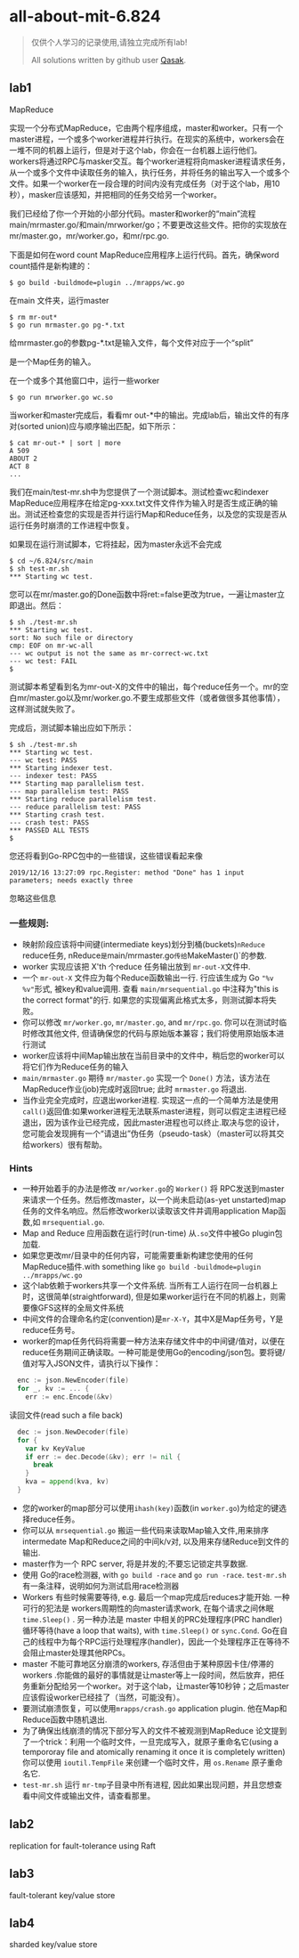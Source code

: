 # all-about-mit-6.824

> 仅供个人学习的记录使用,请独立完成所有lab!
>
> All solutions written by github user [Qasak](https://qasak.github.io/).    

## lab1

MapReduce

实现一个分布式MapReduce，它由两个程序组成，master和worker。只有一个master进程，一个或多个worker进程并行执行。在现实的系统中，workers会在一堆不同的机器上运行，但是对于这个lab，你会在一台机器上运行他们。workers将通过RPC与masker交互。每个worker进程将向masker进程请求任务，从一个或多个文件中读取任务的输入，执行任务，并将任务的输出写入一个或多个文件。如果一个worker在一段合理的时间内没有完成任务（对于这个lab，用10秒），masker应该感知，并把相同的任务交给另一个worker。



我们已经给了你一个开始的小部分代码。master和worker的“main”流程 main/mrmaster.go/和main/mrworker/go；不要更改这些文件。把你的实现放在mr/master.go，mr/worker.go，和mr/rpc.go.

下面是如何在word count MapReduce应用程序上运行代码。首先，确保word count插件是新构建的：

```shell
$ go build -buildmode=plugin ../mrapps/wc.go
```

在main 文件夹，运行master

```shell
$ rm mr-out*
$ go run mrmaster.go pg-*.txt
```

给mrmaster.go的参数pg-*.txt是输入文件，每个文件对应于一个“split”

是一个Map任务的输入。

在一个或多个其他窗口中，运行一些worker

```shell
$ go run mrworker.go wc.so
```

当worker和master完成后，看看mr out-*中的输出。完成lab后，输出文件的有序对(sorted union)应与顺序输出匹配，如下所示：

```shell
$ cat mr-out-* | sort | more
A 509
ABOUT 2
ACT 8
...
```

我们在main/test-mr.sh中为您提供了一个测试脚本。测试检查wc和indexer MapReduce应用程序在给定pg-xxx.txt文件文件作为输入时是否生成正确的输出。测试还检查您的实现是否并行运行Map和Reduce任务，以及您的实现是否从运行任务时崩溃的工作进程中恢复。

如果现在运行测试脚本，它将挂起，因为master永远不会完成

```shell
$ cd ~/6.824/src/main
$ sh test-mr.sh
*** Starting wc test.
```

您可以在mr/master.go的Done函数中将ret:=false更改为true，一遍让master立即退出。然后：

```shell
$ sh ./test-mr.sh
*** Starting wc test.
sort: No such file or directory
cmp: EOF on mr-wc-all
--- wc output is not the same as mr-correct-wc.txt
--- wc test: FAIL
$
```

测试脚本希望看到名为mr-out-X的文件中的输出，每个reduce任务一个。mr的空白mr/master.go以及mr/worker.go.不要生成那些文件（或者做很多其他事情），这样测试就失败了。

完成后，测试脚本输出应如下所示：

```shell
$ sh ./test-mr.sh
*** Starting wc test.
--- wc test: PASS
*** Starting indexer test.
--- indexer test: PASS
*** Starting map parallelism test.
--- map parallelism test: PASS
*** Starting reduce parallelism test.
--- reduce parallelism test: PASS
*** Starting crash test.
--- crash test: PASS
*** PASSED ALL TESTS
$
```

您还将看到Go-RPC包中的一些错误，这些错误看起来像

```shell
2019/12/16 13:27:09 rpc.Register: method "Done" has 1 input parameters; needs exactly three
```

忽略这些信息

### 一些规则:

- 映射阶段应该将中间键(intermediate keys)划分到桶(buckets)`nReduce` reduce任务, nReduce` 是 `main/mrmaster.go` 传给 `MakeMaster()`的参数.
- worker 实现应该把 X'th 个reduce 任务输出放到  `mr-out-X`文件中.
- 一个 `mr-out-X` 文件应为每个Reduce函数输出一行. 行应该生成为 Go `"%v %v"`形式, 被key和value调用. 查看 `main/mrsequential.go` 中注释为"this is the correct format"的行. 如果您的实现偏离此格式太多，则测试脚本将失败。
- 你可以修改 `mr/worker.go`, `mr/master.go`, and `mr/rpc.go`. 你可以在测试时临时修改其他文件, 但请确保您的代码与原始版本兼容；我们将使用原始版本进行测试
- worker应该将中间Map输出放在当前目录中的文件中，稍后您的worker可以将它们作为Reduce任务的输入
- `main/mrmaster.go` 期待 `mr/master.go` 实现一个 `Done()` 方法，该方法在MapReduce作业(job)完成时返回true; 此时 `mrmaster.go` 将退出.
- 当作业完全完成时，应退出worker进程. 实现这一点的一个简单方法是使用`call()`返回值:如果worker进程无法联系master进程，则可以假定主进程已经退出，因为该作业已经完成，因此master进程也可以终止.取决与您的设计，您可能会发现拥有一个“请退出”伪任务（pseudo-task）（master可以将其交给workers）很有帮助。

### Hints

- 一种开始着手的办法是修改 `mr/worker.go`的 `Worker()` 将 RPC发送到master来请求一个任务。然后修改master，以一个尚未启动(as-yet unstarted)map任务的文件名响应。然后修改worker以读取该文件并调用application Map函数,如 `mrsequential.go`.
-  Map and Reduce 应用函数在运行时(run-time) 从`.so`文件中被Go plugin包加载.
- 如果您更改mr/目录中的任何内容，可能需要重新构建您使用的任何MapReduce插件.with something like `go build -buildmode=plugin ../mrapps/wc.go`
- 这个lab依赖于workers共享一个文件系统. 当所有工人运行在同一台机器上时，这很简单(straightforward), 但是如果worker运行在不同的机器上，则需要像GFS这样的全局文件系统
- 中间文件的合理命名约定(convention)是`mr-X-Y`，其中X是Map任务号，Y是reduce任务号。
- worker的map任务代码将需要一种方法来存储文件中的中间键/值对，以便在reduce任务期间正确读取。一种可能是使用Go的encoding/json包。要将键/值对写入JSON文件，请执行以下操作：

```go
  enc := json.NewEncoder(file)
  for _, kv := ... {
    err := enc.Encode(&kv)
```

读回文件(read such a file back)

```go
  dec := json.NewDecoder(file)
  for {
    var kv KeyValue
    if err := dec.Decode(&kv); err != nil {
      break
    }
    kva = append(kva, kv)
  }
```

- 您的worker的map部分可以使用`ihash(key)`函数(in `worker.go`)为给定的键选择reduce任务。
- 你可以从 `mrsequential.go` 搬运一些代码来读取Map输入文件,用来排序intermedate Map和Reduce之间的中间k/v对, 以及用来存储Reduce到文件的输出.
- master作为一个 RPC server, 将是并发的;不要忘记锁定共享数据.
- 使用 Go的race检测器, with `go build -race` and `go run -race`. `test-mr.sh` 有一条注释，说明如何为测试启用race检测器
- Workers 有些时候需要等待, e.g. 最后一个map完成后reduces才能开始. 一种可行的犯法是  workers周期性的向master请求work,  在每个请求之间休眠`time.Sleep()` . 另一种办法是 master 中相关的PRC处理程序(PRC handler)循环等待(have a loop that waits), with `time.Sleep()` or `sync.Cond`. Go在自己的线程中为每个RPC运行处理程序(handler)，因此一个处理程序正在等待不会阻止master处理其他RPCs。
- master 不能可靠地区分崩溃的workers, 存活但由于某种原因卡住/停滞的workers .你能做的最好的事情就是让master等上一段时间，然后放弃，把任务重新分配给另一个worker。对于这个lab，让master等10秒钟；之后master应该假设worker已经挂了（当然，可能没有）。
- 要测试崩溃恢复，可以使用`mrapps/crash.go` application plugin. 他在Map和Reduce函数中随机退出.
- 为了确保出线崩溃的情况下部分写入的文件不被观测到MapReduce 论文提到了一个trick：利用一个临时文件，一旦完成写入，就原子重命名它(using a tempororay file and atomically renaming it once it is completely written) 你可以使用 `ioutil.TempFile` 来创建一个临时文件，用 `os.Rename` 原子重命名它.
- `test-mr.sh` 运行 `mr-tmp`子目录中所有进程, 因此如果出现问题，并且您想查看中间文件或输出文件，请查看那里。

## lab2

replication for fault-tolerance using Raft

## lab3

fault-tolerant key/value store

## lab4

sharded key/value store